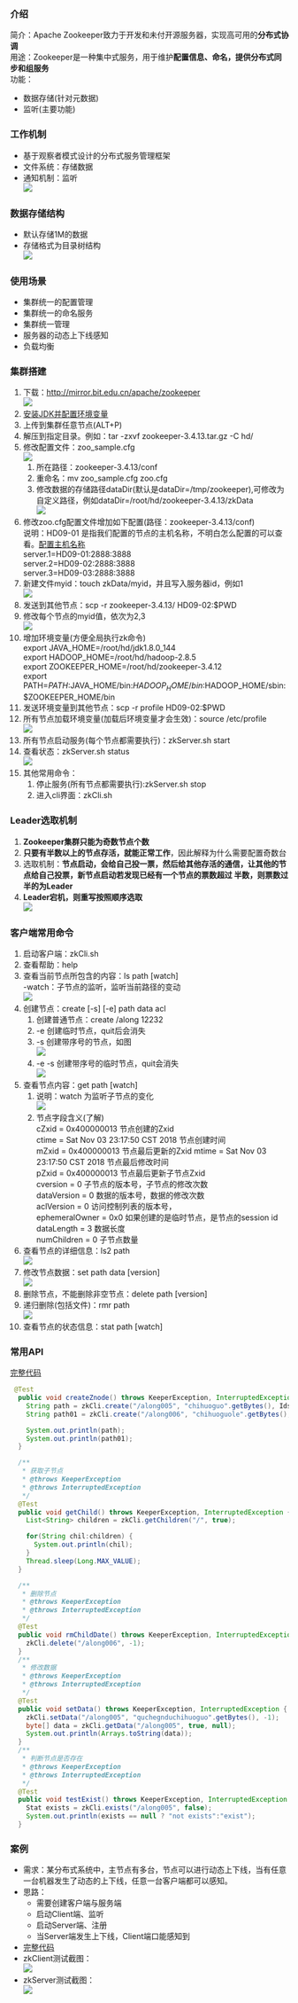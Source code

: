 ### 介绍
简介：Apache Zookeeper致力于开发和未付开源服务器，实现高可用的**分布式协调**        
用途：Zookeeper是一种集中式服务，用于维护**配置信息、命名，提供分布式同步和组服务**        
功能：
+ 数据存储(针对元数据)
+ 监听(主要功能)
### 工作机制
+ 基于观察者模式设计的分布式服务管理框架
+ 文件系统：存储数据
+ 通知机制：监听       
![](img/zk工作机制.png)
### 数据存储结构
+ 默认存储1M的数据
+ 存储格式为目录树结构        
![](img/zk存储结构.png)
### 使用场景
+ 集群统一的配置管理
+ 集群统一的命名服务
+ 集群统一管理
+ 服务器的动态上下线感知
+ 负载均衡
### 集群搭建
1. 下载：http://mirror.bit.edu.cn/apache/zookeeper     
![](img/zkdw.png)
2. [安装JDK并配置环境变量](../Day03Hadoop集群安装部署/README.md#准备工作)
3. 上传到集群任意节点(ALT+P)
4. 解压到指定目录。例如：tar -zxvf zookeeper-3.4.13.tar.gz -C hd/
5. 修改配置文件：zoo_sample.cfg    
![](img/zkconf.png)
    1. 所在路径：zookeeper-3.4.13/conf
    1. 重命名：mv zoo_sample.cfg zoo.cfg
    1. 修改数据的存储路径dataDir(默认是dataDir=/tmp/zookeeper),可修改为自定义路径，例如dataDir=/root/hd/zookeeper-3.4.13/zkData     
    ![](img/zkdata.png)     
6. 修改zoo.cfg配置文件增加如下配置(路径：zookeeper-3.4.13/conf)        
说明：HD09-01 是指我们配置的节点的主机名称，不明白怎么配置的可以查看。[配置主机名称](../Day03Hadoop集群安装部署/README.md#准备工作)    
server.1=HD09-01:2888:3888      
server.2=HD09-02:2888:3888      
server.3=HD09-03:2888:3888      
7. 新建文件myid：touch zkData/myid，并且写入服务器id，例如1     
![](img/myid.png)
8. 发送到其他节点：scp -r zookeeper-3.4.13/ HD09-02:$PWD
9. 修改每个节点的myid值，依次为2,3      
![](img/myid2.png)
10. 增加环境变量(方便全局执行zk命令)      
export JAVA_HOME=/root/hd/jdk1.8.0_144      
export HADOOP_HOME=/root/hd/hadoop-2.8.5        
export ZOOKEEPER_HOME=/root/hd/zookeeper-3.4.12     
export PATH=$PATH:$JAVA_HOME/bin:$HADOOP_HOME/bin:$HADOOP_HOME/sbin:$ZOOKEEPER_HOME/bin     
11. 发送环境变量到其他节点：scp -r profile HD09-02:$PWD
12. 所有节点加载环境变量(加载后环境变量才会生效)：source /etc/profile     
![](img/profile.png)
13. 所有节点启动服务(每个节点都需要执行)：zkServer.sh start
14. 查看状态：zkServer.sh status     
![](img/status.png)
15. 其他常用命令：
    1. 停止服务(所有节点都需要执行):zkServer.sh stop
    2. 进入cli界面：zkCli.sh
### Leader选取机制
1. **Zookeeper集群只能为奇数节点个数**
2. **只要有半数以上的节点存活，就能正常工作**，因此解释为什么需要配置奇数台
3. 选取机制：**节点启动，会给自己投一票，然后给其他存活的通信，让其他的节点给自己投票，新节点启动若发现已经有一个节点的票数超过
半数，则票数过半的为Leader**
4. **Leader宕机，则重写按照顺序选取**       
![](img/leader.png)
### 客户端常用命令
1. 启动客户端：zkCli.sh
2. 查看帮助：help
3. 查看当前节点所包含的内容：ls path [watch]     
-watch：子节点的监听，监听当前路径的变动     
![](img/watch.png)
4. 创建节点：create [-s] [-e] path data acl
    1. 创建普通节点：create /along 12232
    2. -e 创建临时节点，quit后会消失
    3. -s 创建带序号的节点，如图       
    ![](img/createnode.png)
    4. -e -s 创建带序号的临时节点，quit会消失     
    ![](img/createnode-e-s.png)
5. 查看节点内容：get path [watch]      
    1. 说明：watch 为监听子节点的变化      
    ![](img/getpath.png)
    2. 节点字段含义(了解)   
    cZxid = 0x400000013 节点创建的Zxid   
    ctime = Sat Nov 03 23:17:50 CST 2018   节点创建时间   
    mZxid = 0x400000013 节点最后更新的Zxid 
    mtime = Sat Nov 03 23:17:50 CST 2018    节点最后修改时间    
    pZxid = 0x400000013  节点最后更新子节点Zxid  
    cversion = 0     子节点的版本号，子节点的修改次数   
    dataVersion = 0   数据的版本号，数据的修改次数    
    aclVersion = 0   访问控制列表的版本号，    
    ephemeralOwner = 0x0   如果创建的是临时节点，是节点的session id    
    dataLength = 3  数据长度    
    numChildren = 0 子节点数量   
6. 查看节点的详细信息：ls2 path   
![](img/ls2path.png)
7. 修改节点数据：set path data [version]   
![](img/setpathdata.png)
8. 删除节点，不能删除非空节点：delete path [version]
9. 递归删除(包括文件)：rmr path      
![](img/rmrpath.png)
10. 查看节点的状态信息：stat path [watch]
### 常用API
[完整代码](ZookeeperDemo/src/main/java/ZookeeperCli/zkCliApi.java)      
```java
 @Test
  public void createZnode() throws KeeperException, InterruptedException {
    String path = zkCli.create("/along005", "chihuoguo".getBytes(), Ids.OPEN_ACL_UNSAFE, CreateMode.PERSISTENT);
    String path01 = zkCli.create("/along006", "chihuoguole".getBytes(), Ids.OPEN_ACL_UNSAFE, CreateMode.PERSISTENT);

    System.out.println(path);
    System.out.println(path01);
  }

  /**
   * 获取子节点
   * @throws KeeperException
   * @throws InterruptedException
   */
  @Test
  public void getChild() throws KeeperException, InterruptedException {
    List<String> children = zkCli.getChildren("/", true);

    for(String chil:children) {
      System.out.println(chil);
    }
    Thread.sleep(Long.MAX_VALUE);
  }

  /**
   * 删除节点
   * @throws KeeperException
   * @throws InterruptedException
   */
  @Test
  public void rmChildDate() throws KeeperException, InterruptedException {
    zkCli.delete("/along006", -1);
  }
  /**
   * 修改数据
   * @throws KeeperException
   * @throws InterruptedException
   */
  @Test
  public void setData() throws KeeperException, InterruptedException {
    zkCli.setData("/along005", "quchegnduchihuoguo".getBytes(), -1);
    byte[] data = zkCli.getData("/along005", true, null);
    System.out.println(Arrays.toString(data));
  }
  /**
   * 判断节点是否存在
   * @throws KeeperException
   * @throws InterruptedException
   */
  @Test
  public void testExist() throws KeeperException, InterruptedException {
    Stat exists = zkCli.exists("/along005", false);
    System.out.println(exists == null ? "not exists":"exist");
  }
```
### 案例
+ 需求：某分布式系统中，主节点有多台，节点可以进行动态上下线，当有任意一台机器发生了动态的上下线，任意一台客户端都可以感知。
+ 思路：
    + 需要创建客户端与服务端
    + 启动Client端、监听
    + 启动Server端、注册
    + 当Server端发生上下线，Client端口能感知到
+ [完整代码](ZookeeperDemo/src/main/java/UpDownLineCase)
+ zkClient测试截图：     
![](img/clientTest.png)
+ zkServer测试截图：     
![](img/serverTest.png)
